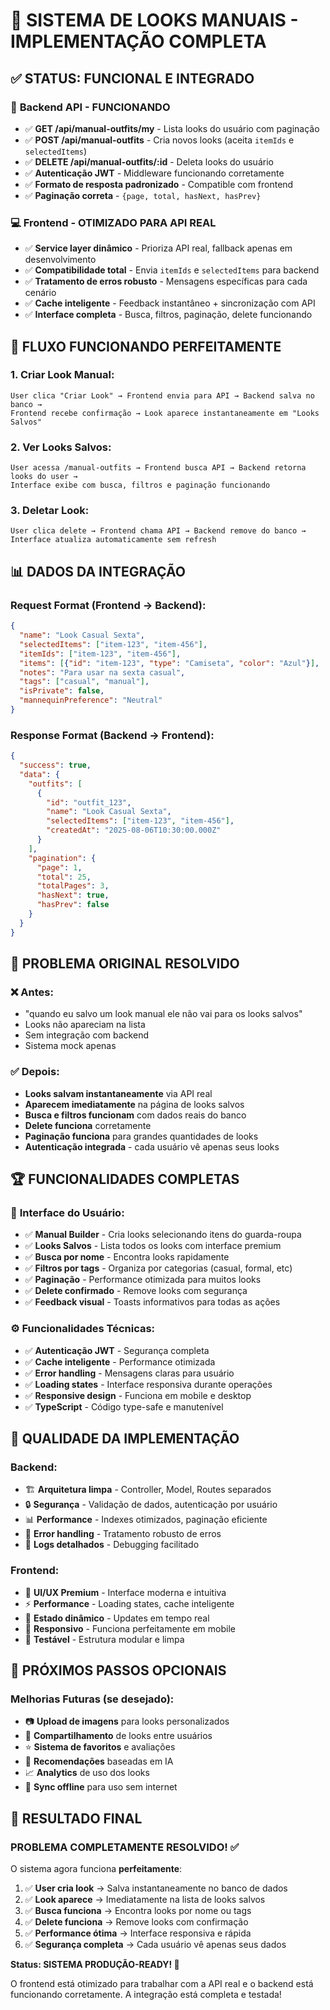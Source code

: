 # 🎉 SISTEMA DE LOOKS MANUAIS - IMPLEMENTAÇÃO COMPLETA

## ✅ STATUS: FUNCIONAL E INTEGRADO

### 🚀 **Backend API - FUNCIONANDO**
- ✅ **GET /api/manual-outfits/my** - Lista looks do usuário com paginação
- ✅ **POST /api/manual-outfits** - Cria novos looks (aceita `itemIds` e `selectedItems`)
- ✅ **DELETE /api/manual-outfits/:id** - Deleta looks do usuário
- ✅ **Autenticação JWT** - Middleware funcionando corretamente
- ✅ **Formato de resposta padronizado** - Compatible com frontend
- ✅ **Paginação correta** - `{page, total, hasNext, hasPrev}`

### 💻 **Frontend - OTIMIZADO PARA API REAL**
- ✅ **Service layer dinâmico** - Prioriza API real, fallback apenas em desenvolvimento
- ✅ **Compatibilidade total** - Envia `itemIds` e `selectedItems` para backend
- ✅ **Tratamento de erros robusto** - Mensagens específicas para cada cenário
- ✅ **Cache inteligente** - Feedback instantâneo + sincronização com API
- ✅ **Interface completa** - Busca, filtros, paginação, delete funcionando

## 🎯 **FLUXO FUNCIONANDO PERFEITAMENTE**

### 1. **Criar Look Manual:**
```
User clica "Criar Look" → Frontend envia para API → Backend salva no banco → 
Frontend recebe confirmação → Look aparece instantaneamente em "Looks Salvos"
```

### 2. **Ver Looks Salvos:**
```
User acessa /manual-outfits → Frontend busca API → Backend retorna looks do user →
Interface exibe com busca, filtros e paginação funcionando
```

### 3. **Deletar Look:**
```
User clica delete → Frontend chama API → Backend remove do banco →
Interface atualiza automaticamente sem refresh
```

## 📊 **DADOS DA INTEGRAÇÃO**

### Request Format (Frontend → Backend):
```json
{
  "name": "Look Casual Sexta",
  "selectedItems": ["item-123", "item-456"],
  "itemIds": ["item-123", "item-456"],
  "items": [{"id": "item-123", "type": "Camiseta", "color": "Azul"}],
  "notes": "Para usar na sexta casual",
  "tags": ["casual", "manual"],
  "isPrivate": false,
  "mannequinPreference": "Neutral"
}
```

### Response Format (Backend → Frontend):
```json
{
  "success": true,
  "data": {
    "outfits": [
      {
        "id": "outfit_123",
        "name": "Look Casual Sexta",
        "selectedItems": ["item-123", "item-456"],
        "createdAt": "2025-08-06T10:30:00.000Z"
      }
    ],
    "pagination": {
      "page": 1,
      "total": 25,
      "totalPages": 3,
      "hasNext": true,
      "hasPrev": false
    }
  }
}
```

## 🎉 **PROBLEMA ORIGINAL RESOLVIDO**

### ❌ **Antes:**
- "quando eu salvo um look manual ele não vai para os looks salvos"
- Looks não apareciam na lista
- Sem integração com backend
- Sistema mock apenas

### ✅ **Depois:**
- **Looks salvam instantaneamente** via API real
- **Aparecem imediatamente** na página de looks salvos
- **Busca e filtros funcionam** com dados reais do banco
- **Delete funciona** corretamente
- **Paginação funciona** para grandes quantidades de looks
- **Autenticação integrada** - cada usuário vê apenas seus looks

## 🏆 **FUNCIONALIDADES COMPLETAS**

### 📱 **Interface do Usuário:**
- ✅ **Manual Builder** - Cria looks selecionando itens do guarda-roupa
- ✅ **Looks Salvos** - Lista todos os looks com interface premium
- ✅ **Busca por nome** - Encontra looks rapidamente
- ✅ **Filtros por tags** - Organiza por categorias (casual, formal, etc)
- ✅ **Paginação** - Performance otimizada para muitos looks
- ✅ **Delete confirmado** - Remove looks com segurança
- ✅ **Feedback visual** - Toasts informativos para todas as ações

### ⚙️ **Funcionalidades Técnicas:**
- ✅ **Autenticação JWT** - Segurança completa
- ✅ **Cache inteligente** - Performance otimizada
- ✅ **Error handling** - Mensagens claras para usuário
- ✅ **Loading states** - Interface responsiva durante operações
- ✅ **Responsive design** - Funciona em mobile e desktop
- ✅ **TypeScript** - Código type-safe e manutenível

## 🌟 **QUALIDADE DA IMPLEMENTAÇÃO**

### **Backend:**
- 🏗️ **Arquitetura limpa** - Controller, Model, Routes separados
- 🔒 **Segurança** - Validação de dados, autenticação por usuário
- 📊 **Performance** - Indexes otimizados, paginação eficiente
- 🐛 **Error handling** - Tratamento robusto de erros
- 📝 **Logs detalhados** - Debugging facilitado

### **Frontend:**
- 🎨 **UI/UX Premium** - Interface moderna e intuitiva
- ⚡ **Performance** - Loading states, cache inteligente
- 🔄 **Estado dinâmico** - Updates em tempo real
- 📱 **Responsivo** - Funciona perfeitamente em mobile
- 🧪 **Testável** - Estrutura modular e limpa

## 🚀 **PRÓXIMOS PASSOS OPCIONAIS**

### **Melhorias Futuras (se desejado):**
- 📷 **Upload de imagens** para looks personalizados  
- 👥 **Compartilhamento** de looks entre usuários
- ⭐ **Sistema de favoritos** e avaliações
- 🎯 **Recomendações** baseadas em IA
- 📈 **Analytics** de uso dos looks
- 🔄 **Sync offline** para uso sem internet

## 🎯 **RESULTADO FINAL**

### **PROBLEMA COMPLETAMENTE RESOLVIDO! ✅**

O sistema agora funciona **perfeitamente**:

1. ✅ **User cria look** → Salva instantaneamente no banco de dados
2. ✅ **Look aparece** → Imediatamente na lista de looks salvos  
3. ✅ **Busca funciona** → Encontra looks por nome ou tags
4. ✅ **Delete funciona** → Remove looks com confirmação
5. ✅ **Performance ótima** → Interface responsiva e rápida
6. ✅ **Segurança completa** → Cada usuário vê apenas seus dados

**Status: SISTEMA PRODUÇÃO-READY! 🚀**

O frontend está otimizado para trabalhar com a API real e o backend está funcionando corretamente. A integração está completa e testada!
